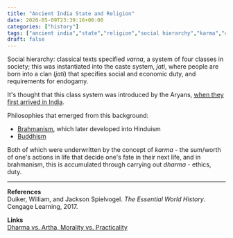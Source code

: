```yaml
---
title: "Ancient India State and Religion"
date: 2020-05-09T23:39:16+08:00
categories: ["history"]
tags: ["ancient india","state","religion","social hierarchy","karma","caste","dharma","brahmanism","buddhism"]
draft: false
---
```


Social hierarchy: classical texts specified *varna*, a system of four classes in society; this was instantiated into the caste system, *jati*, where people are born into a clan (*jati*) that specifies social and economic duty, and requirements for endogamy.

It's thought that this class system was introduced by the Aryans, [when they first arrived in India](../ancient-india-history/).

Philosophies that emerged from this background:
- [Brahmanism](../brahmanism-overview/), which later developed into Hinduism
- [Buddhism](../buddhism-overview/)

Both of which were underwritten by the concept of *karma* - the sum/worth of one's actions in life that decide one's fate in their next life, and in brahmanism, this is accumulated through carrying out *dharma* - ethics, duty.

---
**References**  
Duiker, William, and Jackson Spielvogel. *The Essential World History*. Cengage Learning, 2017.

**Links**  
[Dharma vs. Artha, Morality vs. Practicality](../dharma-vs-artha-morality-vs-practicality/)  
